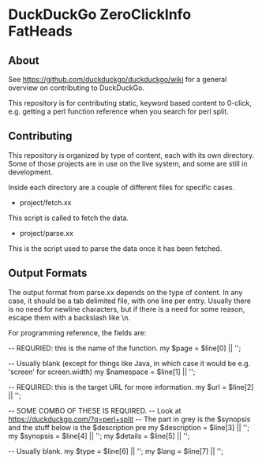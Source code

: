 DuckDuckGo ZeroClickInfo FatHeads
=================================

About
-----

See https://github.com/duckduckgo/duckduckgo/wiki for a general overview on contributing to DuckDuckGo.

This repository is for contributing static, keyword based content to 0-click, e.g. getting a perl function reference when you search for perl split. 


Contributing
------------

This repository is organized by type of content, each with its own directory. Some of those projects are in use on the live system, and some are still in development.

Inside each directory are a couple of different files for specific cases. 

* project/fetch.xx

This script is called to fetch the data. 

* project/parse.xx

This is the script used to parse the data once it has been fetched.


Output Formats
--------------

The output format from parse.xx depends on the type of content. In any case, it should be a tab delimited file, with one line per entry. Usually there is no need for newline characters, but if there is a need for some reason, escape them with a backslash like \\n.

For programming reference, the fields are:

-- REQURIED: this is the name of the function.
my $page = $line[0] || '';

-- Usually blank (except for things like Java, in which case it would be e.g. 'screen' for screen.width)
my $namespace = $line[1] || '';

-- REQUIRED: this is the target URL for more information.
my $url = $line[2] || '';

-- SOME COMBO OF THESE IS REQUIRED.
-- Look at https://duckduckgo.com/?q=perl+split
-- The part in grey is the $synopsis and the stuff below is the $description
pre my $description = $line[3] || '';
my $synopsis = $line[4] || '';
my $details = $line[5] || '';

-- Usually blank.
my $type = $line[6] || '';
my $lang = $line[7] || '';